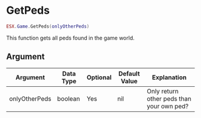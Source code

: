 # GetPeds

```lua
ESX.Game.GetPeds(onlyOtherPeds)
```

This function gets all peds found in the game world.

## Argument

| Argument      | Data Type | Optional | Default Value | Explanation                               |
| ------------- | --------- | -------- | ------------- | ----------------------------------------- |
| onlyOtherPeds | boolean   | Yes      | nil           | Only return other peds than your own ped? |
